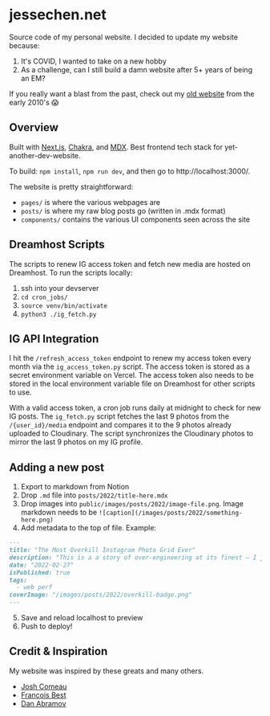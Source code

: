 # jessechen.net

Source code of my personal website. I decided to update my website because:

1. It's COVID, I wanted to take on a new hobby
2. As a challenge, can I still build a damn website after 5+ years of being an EM?

If you really want a blast from the past, check out my [old website](https://old.jessechen.net/) from the early 2010's 😱

## Overview

Built with [Next.js](https://nextjs.org/), [Chakra](https://chakra-ui.com/), and [MDX](https://mdxjs.com/). Best frontend tech stack for yet-another-dev-website.

To build: `npm install`, `npm run dev`, and then go to http://localhost:3000/.

The website is pretty straightforward:

- `pages/` is where the various webpages are
- `posts/` is where my raw blog posts go (written in .mdx format)
- `components/` contains the various UI components seen across the site

## Dreamhost Scripts

The scripts to renew IG access token and fetch new media are hosted on Dreamhost.  To run the scripts locally:

1. ssh into your devserver
2. `cd cron_jobs/`
3. `source venv/bin/activate`
4. `python3 ./ig_fetch.py`

## IG API Integration

I hit the `/refresh_access_token` endpoint to renew my access token every month via the `ig_access_token.py` script.  The access token is stored as a secret environment variable on Vercel.  The access token also needs to be stored in the local environment variable file on Dreamhost for other scripts to use.

With a valid access token, a cron job runs daily at midnight to check for new IG posts.  The `ig_fetch.py` script fetches the last 9 photos from the `/{user_id}/media` endpoint and compares it to the 9 photos already uploaded to Cloudinary.  The script synchronizes the Cloudinary photos to mirror the last 9 photos on my IG profile.  

## Adding a new post

1. Export to markdown from Notion
2. Drop `.md` file into `posts/2022/title-here.mdx`
3. Drop images into `public/images/posts/2022/image-file.png`. Image markdown needs to be `![caption](/images/posts/2022/something-here.png)`
4. Add metadata to the top of file. Example:
```md
---
title: "The Most Overkill Instagram Photo Grid Ever"
description: "This is a a story of over-engineering at its finest — I just built the most overkill Instagram photo grid for fun."
date: "2022-02-27"
isPublished: true
tags:
  - web perf
coverImage: "/images/posts/2022/overkill-badge.png"
---
```
5. Save and reload localhost to preview
6. Push to deploy!

## Credit & Inspiration
My website was inspired by these greats and many others.

- [Josh Comeau](https://www.joshwcomeau.com/)
- [Francois Best](https://francoisbest.com/)
- [Dan Abramov](https://overreacted.io/)
